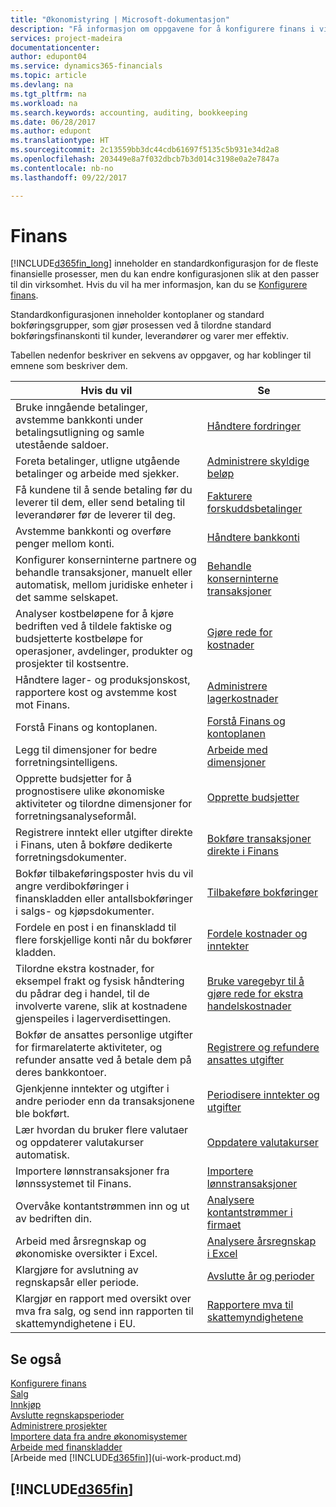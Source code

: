 ```yaml
---
title: "Økonomistyring | Microsoft-dokumentasjon"
description: "Få informasjon om oppgavene for å konfigurere finans i virksomheten slik at alle regnskaps-, revisjons- og bokføringsbehov dekkes."
services: project-madeira
documentationcenter: 
author: edupont04
ms.service: dynamics365-financials
ms.topic: article
ms.devlang: na
ms.tgt_pltfrm: na
ms.workload: na
ms.search.keywords: accounting, auditing, bookkeeping
ms.date: 06/28/2017
ms.author: edupont
ms.translationtype: HT
ms.sourcegitcommit: 2c13559bb3dc44cdb61697f5135c5b931e34d2a8
ms.openlocfilehash: 203449e8a7f032dbcb7b3d014c3198e0a2e7847a
ms.contentlocale: nb-no
ms.lasthandoff: 09/22/2017

---
```

# <a name="finance"></a>Finans
[!INCLUDE[d365fin_long](includes/d365fin_long_md.md)] inneholder en standardkonfigurasjon for de fleste finansielle prosesser, men du kan endre konfigurasjonen slik at den passer til din virksomhet. Hvis du vil ha mer informasjon, kan du se [Konfigurere finans](finance-setup-finance.md).

Standardkonfigurasjonen inneholder kontoplaner og standard bokføringsgrupper, som gjør prosessen ved å tilordne standard bokføringsfinanskonti til kunder, leverandører og varer mer effektiv.  

Tabellen nedenfor beskriver en sekvens av oppgaver, og har koblinger til emnene som beskriver dem.  

| Hvis du vil | Se |
| --- | --- |
| Bruke inngående betalinger, avstemme bankkonti under betalingsutligning og samle utestående saldoer. |[Håndtere fordringer](receivables-manage-receivables.md) |
| Foreta betalinger, utligne utgående betalinger og arbeide med sjekker. |[Administrere skyldige beløp](payables-manage-payables.md) |
|Få kundene til å sende betaling før du leverer til dem, eller send betaling til leverandører før de leverer til deg.|[Fakturere forskuddsbetalinger](finance-invoice-prepayments.md)|
| Avstemme bankkonti og overføre penger mellom konti. |[Håndtere bankkonti](bank-manage-bank-accounts.md) |
|Konfigurer konserninterne partnere og behandle transaksjoner, manuelt eller automatisk, mellom juridiske enheter i det samme selskapet.|[Behandle konserninterne transaksjoner](intercompany-manage.md)|
|Analyser kostbeløpene for å kjøre bedriften ved å tildele faktiske og budsjetterte kostbeløpe for operasjoner, avdelinger, produkter og prosjekter til kostsentre.|[Gjøre rede for kostnader](finance-manage-cost-accounting.md)|
|Håndtere lager- og produksjonskost, rapportere kost og avstemme kost mot Finans.|[Administrere lagerkostnader](finance-manage-inventory-costs.md)|
| Forstå Finans og kontoplanen. |[Forstå Finans og kontoplanen](finance-general-ledger.md) |
| Legg til dimensjoner for bedre forretningsintelligens. |[Arbeide med dimensjoner](finance-dimensions.md) |
| Opprette budsjetter for å prognostisere ulike økonomiske aktiviteter og tilordne dimensjoner for forretningsanalyseformål. |[Opprette budsjetter](finance-how-create-budgets.md) |
|Registrere inntekt eller utgifter direkte i Finans, uten å bokføre dedikerte forretningsdokumenter.|[Bokføre transaksjoner direkte i Finans](finance-how-post-transactions-directly.md)|
|Bokfør tilbakeføringsposter hvis du vil angre verdibokføringer i finanskladden eller antallsbokføringer i salgs- og kjøpsdokumenter. |[Tilbakeføre bokføringer](finance-how-reverse-journal-posting.md)|
|Fordele en post i en finanskladd til flere forskjellige konti når du bokfører kladden. |[Fordele kostnader og inntekter](year-allocate-costs-income.md) |
| Tilordne ekstra kostnader, for eksempel frakt og fysisk håndtering du pådrar deg i handel, til de involverte varene, slik at kostnadene gjenspeiles i lagerverdisettingen. |[Bruke varegebyr til å gjøre rede for ekstra handelskostnader](payables-how-assign-item-charges.md) |
|Bokfør de ansattes personlige utgifter for firmarelaterte aktiviteter, og refunder ansatte ved å betale dem på deres bankkontoer.|[Registrere og refundere ansattes utgifter](finance-how-record-reimburse-employee-expenses.md)|
| Gjenkjenne inntekter og utgifter i andre perioder enn da transaksjonene ble bokført. |[Periodisere inntekter og utgifter](finance-how-defer-revenue-expenses.md)|
|Lær hvordan du bruker flere valutaer og oppdaterer valutakurser automatisk. |[Oppdatere valutakurser](finance-how-update-currencies.md)|
| Importere lønnstransaksjoner fra lønnssystemet til Finans. |[Importere lønnstransaksjoner](finance-how-import-payroll-transactions.md)|
| Overvåke kontantstrømmen inn og ut av bedriften din. |[Analysere kontantstrømmer i firmaet](finance-analyze-cash-flow.md) |
| Arbeid med årsregnskap og økonomiske oversikter i Excel. |[Analysere årsregnskap i Excel](finance-analyze-excel.md) |
| Klargjøre for avslutning av regnskapsår eller periode. |[Avslutte år og perioder](year-close-years-periods.md) |
|Klargjør en rapport med oversikt over mva fra salg, og send inn rapporten til skattemyndighetene i EU. | [Rapportere mva til skattemyndighetene](finance-how-report-vat.md)|

## <a name="see-also"></a>Se også
[Konfigurere finans](finance-setup-finance.md)  
[Salg](sales-manage-sales.md)  
[Innkjøp](purchasing-manage-purchasing.md)  
[Avslutte regnskapsperioder](year-close-years-periods.md)  
[Administrere prosjekter](projects-manage-projects.md)    
[Importere data fra andre økonomisystemer](upload-data.md)  
[Arbeide med finanskladder](ui-work-general-journals.md)  
[Arbeide med [!INCLUDE[d365fin](includes/d365fin_md.md)]](ui-work-product.md)  

## [!INCLUDE[d365fin](includes/free_trial_md.md)]

